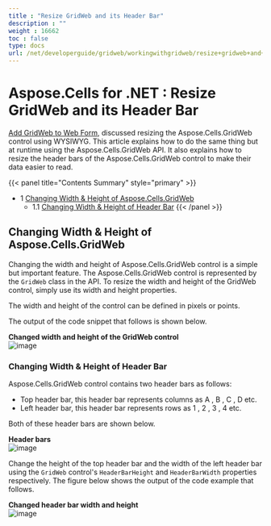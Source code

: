 ```yaml
---
title : "Resize GridWeb and its Header Bar" 
description : "" 
weight : 16662 
toc : false
type: docs
url: /net/developerguide/gridweb/workingwithgridweb/resize+gridweb+and+its+header+bar/
---
```


# Aspose.Cells for .NET : Resize GridWeb and its Header Bar


[Add GridWeb to Web Form](https://docs2.aspose.com/cells/net/developerguide/gridweb/workingwithgridweb/add+gridweb+to+web+form), discussed resizing the Aspose.Cells.GridWeb control using WYSIWYG. This article explains how to do the same thing but at runtime using the Aspose.Cells.GridWeb API. It also explains how to resize the header bars of the Aspose.Cells.GridWeb control to make their data easier to read.

{{< panel title="Contents Summary" style="primary" >}}
*   1 [Changing Width & Height of Aspose.Cells.GridWeb](#changing-width-&-height-of-aspose.cells.gridweb)
    *   1.1 [Changing Width & Height of Header Bar](#changing-width-&-height-of-header-bar)
{{< /panel >}}
 

## Changing Width & Height of Aspose.Cells.GridWeb

Changing the width and height of Aspose.Cells.GridWeb control is a simple but important feature. The Aspose.Cells.GridWeb control is represented by the `GridWeb` class in the API. To resize the width and height of the GridWeb control, simply use its width and height properties.

The width and height of the control can be defined in pixels or points.

The output of the code snippet that follows is shown below.

**Changed width and height of the GridWeb control**  
![image](https://docs2.aspose.com/cells/net/attachments/5013741/5115429.png)

### Changing Width & Height of Header Bar

Aspose.Cells.GridWeb control contains two header bars as follows:

*   Top header bar, this header bar represents columns as A , B , C , D etc.
*   Left header bar, this header bar represents rows as 1 , 2 , 3 , 4 etc.

Both of these header bars are shown below.

**Header bars**  
![image](https://docs2.aspose.com/cells/net/attachments/5013741/5115430.png)

Change the height of the top header bar and the width of the left header bar using the `GridWeb` control's `HeaderBarHeight` and `HeaderBarWidth` properties respectively. The figure below shows the output of the code example that follows.

**Changed header bar width and height**  
![image](https://docs2.aspose.com/cells/net/attachments/5013741/5115431.png)

